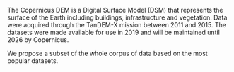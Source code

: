 The Copernicus DEM is a Digital Surface Model (DSM) that represents
the surface of the Earth including buildings, infrastructure and vegetation.
Data were acquired through the TanDEM-X mission between 2011 and 2015.
The datasets were made available for use in 2019 and will be maintained until 2026 by Copernicus.

We propose a subset of the whole corpus of data based on the most popular datasets.

